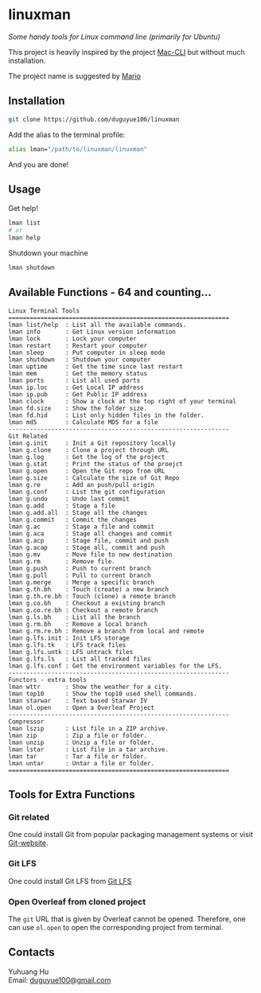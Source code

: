 # linuxman

_Some handy tools for Linux command line (primarily for Ubuntu)_

This project is heavily inspired by the project [Mac-CLI](https://github.com/guarinogabriel/Mac-CLI)
but without much installation.

The project name is suggested by [Mario](https://github.com/kmario23)

## Installation

```bash
git clone https://github.com/duguyue100/linuxman
```

Add the alias to the terminal profile:

```bash
alias lman="/path/to/linuxman/linuxman"
```

And you are done!

## Usage

Get help!

```bash
lman list
# or
lman help
```

Shutdown your machine
```bash
lman shutdown
```

## Available Functions - 64 and counting...

```
Linux Terminal Tools
==============================================================
lman list/help  : List all the available commands.
lman info       : Get Linux version information
lman lock       : Lock your computer
lman restart    : Restart your computer
lman sleep      : Put computer in sleep mode
lman shutdown   : Shutdown your computer
lman uptime     : Get the time since last restart
lman mem        : Get the memory status
lman ports      : List all used ports
lman ip.loc     : Get Local IP address
lman ip.pub     : Get Public IP address
lman clock      : Show a clock at the top right of your terminal
lman fd.size    : Show the folder size.
lman fd.hid     : List only hidden files in the folder.
lman md5        : Calculate MD5 for a file
--------------------------------------------------------------
Git Related
lman g.init     : Init a Git repository locally
lman g.clone    : Clone a project through URL
lman g.log      : Get the log of the project
lman g.stat     : Print the status of the proejct
lman g.open     : Open the Git repo from URL
lman g.size     : Calculate the size of Git Repo
lman g.re       : Add an push/pull origin
lman g.conf     : List the git configuration
lman g.undo     : Undo last commit
lman g.add      : Stage a file
lman g.add.all  : Stage all the changes
lman g.commit   : Commit the changes
lman g.ac       : Stage a file and commit
lman g.aca      : Stage all changes and commit
lman g.acp      : Stage file, commit and push
lman g.acap     : Stage all, commit and push
lman g.mv       : Move file to new destination
lman g.rm       : Remove file.
lman g.push     : Push to current branch
lman g.pull     : Pull to current branch
lman g.merge    : Merge a specific branch
lman g.th.bh    : Touch (create) a new branch
lman g.th.re.bh : Touch (clone) a remote branch
lman g.co.bh    : Checkout a existing branch
lman g.co.re.bh : Checkout a remote branch
lman g.ls.bh    : List all the branch
lman g.rm.bh    : Remove a local branch
lman g.rm.re.bh : Remove a branch from local and remote
lman g.lfs.init : Init LFS storage
lman g.lfs.tk   : LFS track files
lman g.lfs.untk : LFS untrack files
lman g.lfs.ls   : List all tracked files
lman g.lfs.conf : Get the environment variables for the LFS.
--------------------------------------------------------------
Functors - extra tools
lman wttr       : Show the weather for a city.
lman top10      : Show the top10 used shell commands.
lman starwar    : Text based Starwar IV
lman ol.open    : Open a Overleaf Project
--------------------------------------------------------------
Compressor
lman lszip      : List file in a ZIP archive.
lman zip        : Zip a file or folder.
lman unzip      : Unzip a file or folder.
lman lstar      : List file in a tar archive.
lman tar        : Tar a file or folder.
lman untar      : Untar a file or folder.
==============================================================
```

## Tools for Extra Functions

### Git related

One could install Git from popular packaging management systems or visit [Git-website](https://git-scm.com/).

### Git LFS

One could install Git LFS from [Git LFS](https://git-lfs.github.com/)

### Open Overleaf from cloned project

The `git` URL that is given by Overleaf cannot be opened.
Therefore, one can use `ol.open` to open the corresponding project from terminal.

## Contacts

Yuhuang Hu  
Email: duguyue100@gmail.com
